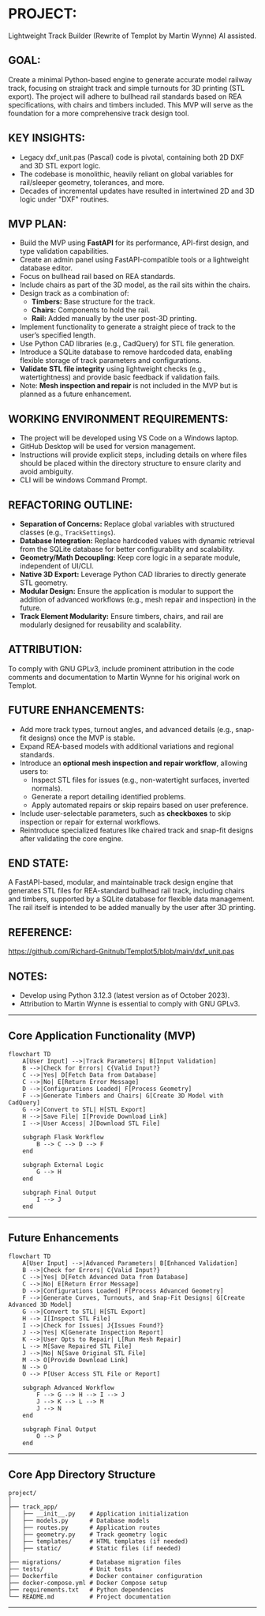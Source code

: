 # PROJECT: 

Lightweight Track Builder (Rewrite of Templot by Martin Wynne) AI assisted.

## GOAL:

Create a minimal Python-based engine to generate accurate model railway track, focusing on straight track and simple turnouts for 3D printing (STL export). The project will adhere to bullhead rail standards based on REA specifications, with chairs and timbers included. This MVP will serve as the foundation for a more comprehensive track design tool.

## KEY INSIGHTS:

- Legacy dxf_unit.pas (Pascal) code is pivotal, containing both 2D DXF and 3D STL export logic.
- The codebase is monolithic, heavily reliant on global variables for rail/sleeper geometry, tolerances, and more.
- Decades of incremental updates have resulted in intertwined 2D and 3D logic under "DXF" routines.

## MVP PLAN:

- Build the MVP using **FastAPI** for its performance, API-first design, and type validation capabilities.
- Create an admin panel using FastAPI-compatible tools or a lightweight database editor.
- Focus on bullhead rail based on REA standards.
- Include chairs as part of the 3D model, as the rail sits within the chairs.
- Design track as a combination of:
  - **Timbers:** Base structure for the track.
  - **Chairs:** Components to hold the rail.
  - **Rail:** Added manually by the user post-3D printing.
- Implement functionality to generate a straight piece of track to the user’s specified length.
- Use Python CAD libraries (e.g., CadQuery) for STL file generation.
- Introduce a SQLite database to remove hardcoded data, enabling flexible storage of track parameters and configurations.
- **Validate STL file integrity** using lightweight checks (e.g., watertightness) and provide basic feedback if validation fails.
- Note: **Mesh inspection and repair** is not included in the MVP but is planned as a future enhancement.

## WORKING ENVIRONMENT REQUIREMENTS:

- The project will be developed using VS Code on a Windows laptop.
- GitHub Desktop will be used for version management.
- Instructions will provide explicit steps, including details on where files should be placed within the directory structure to ensure clarity and avoid ambiguity.
- CLI will be windows Command Prompt.

## REFACTORING OUTLINE:

- **Separation of Concerns:** Replace global variables with structured classes (e.g., `TrackSettings`).
- **Database Integration:** Replace hardcoded values with dynamic retrieval from the SQLite database for better configurability and scalability.
- **Geometry/Math Decoupling:** Keep core logic in a separate module, independent of UI/CLI.
- **Native 3D Export:** Leverage Python CAD libraries to directly generate STL geometry.
- **Modular Design:** Ensure the application is modular to support the addition of advanced workflows (e.g., mesh repair and inspection) in the future.
- **Track Element Modularity:** Ensure timbers, chairs, and rail are modularly designed for reusability and scalability.

## ATTRIBUTION:
To comply with GNU GPLv3, include prominent attribution in the code comments and documentation to Martin Wynne for his original work on Templot.

## FUTURE ENHANCEMENTS:

- Add more track types, turnout angles, and advanced details (e.g., snap-fit designs) once the MVP is stable.
- Expand REA-based models with additional variations and regional standards.
- Introduce an **optional mesh inspection and repair workflow**, allowing users to:
  - Inspect STL files for issues (e.g., non-watertight surfaces, inverted normals).
  - Generate a report detailing identified problems.
  - Apply automated repairs or skip repairs based on user preference.
- Include user-selectable parameters, such as **checkboxes** to skip inspection or repair for external workflows.
- Reintroduce specialized features like chaired track and snap-fit designs after validating the core engine.

## END STATE:

A FastAPI-based, modular, and maintainable track design engine that generates STL files for REA-standard bullhead rail track, including chairs and timbers, supported by a SQLite database for flexible data management. The rail itself is intended to be added manually by the user after 3D printing.

## REFERENCE:
https://github.com/Richard-Gnitnub/Templot5/blob/main/dxf_unit.pas

## NOTES:

- Develop using Python 3.12.3 (latest version as of October 2023).
- Attribution to Martin Wynne is essential to comply with GNU GPLv3.

---
## Core Application Functionality (MVP)
```
flowchart TD
    A[User Input] -->|Track Parameters| B[Input Validation]
    B -->|Check for Errors| C{Valid Input?}
    C -->|Yes| D[Fetch Data from Database]
    C -->|No| E[Return Error Message]
    D -->|Configurations Loaded| F[Process Geometry]
    F -->|Generate Timbers and Chairs| G[Create 3D Model with CadQuery]
    G -->|Convert to STL| H[STL Export]
    H -->|Save File| I[Provide Download Link]
    I -->|User Access| J[Download STL File]

    subgraph Flask Workflow
        B --> C --> D --> F
    end

    subgraph External Logic
        G --> H
    end

    subgraph Final Output
        I --> J
    end

```
---
## Future Enhancements 
```
flowchart TD
    A[User Input] -->|Advanced Parameters| B[Enhanced Validation]
    B -->|Check for Errors| C{Valid Input?}
    C -->|Yes| D[Fetch Advanced Data from Database]
    C -->|No| E[Return Error Message]
    D -->|Configurations Loaded| F[Process Advanced Geometry]
    F -->|Generate Curves, Turnouts, and Snap-Fit Designs| G[Create Advanced 3D Model]
    G -->|Convert to STL| H[STL Export]
    H --> I[Inspect STL File]
    I -->|Check for Issues| J{Issues Found?}
    J -->|Yes| K[Generate Inspection Report]
    K -->|User Opts to Repair| L[Run Mesh Repair]
    L --> M[Save Repaired STL File]
    J -->|No| N[Save Original STL File]
    M --> O[Provide Download Link]
    N --> O
    O --> P[User Access STL File or Report]

    subgraph Advanced Workflow
        F --> G --> H --> I --> J
        J --> K --> L --> M
        J --> N
    end

    subgraph Final Output
        O --> P
    end
```
---
## Core App Directory Structure

```
project/
│
├── track_app/
│   ├── __init__.py    # Application initialization
│   ├── models.py      # Database models
│   ├── routes.py      # Application routes
│   ├── geometry.py    # Track geometry logic
│   ├── templates/     # HTML templates (if needed)
│   ├── static/        # Static files (if needed)
│
├── migrations/        # Database migration files
├── tests/             # Unit tests
├── Dockerfile         # Docker container configuration
├── docker-compose.yml # Docker Compose setup
├── requirements.txt   # Python dependencies
└── README.md          # Project documentation

```
---